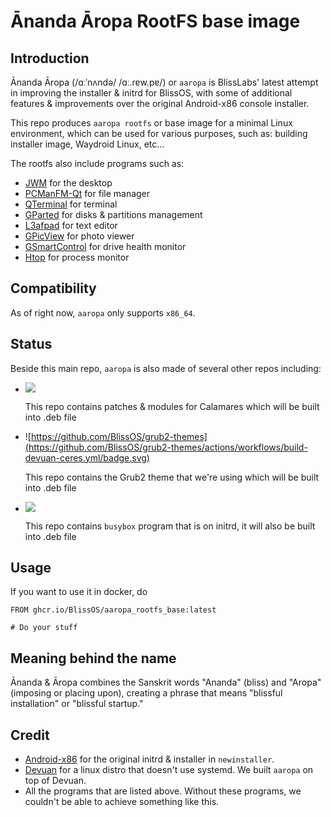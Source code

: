 # Ānanda Āropa RootFS base image 

## Introduction

Ānanda Āropa (/ɑːˈnʌndə/ /ɑː.ɾɐw.pɐ/) or `aaropa` is BlissLabs' latest attempt in improving the installer & initrd for BlissOS, with some of additional features & improvements over the original Android-x86 console installer.

This repo produces `aaropa rootfs` or base image for a minimal Linux environment, which can be used for various purposes, such as: building installer image, Waydroid Linux, etc...

The rootfs also include programs such as:

- [JWM](https://github.com/joewing/jwm) for the desktop
- [PCManFM-Qt](https://github.com/lxqt/pcmanfm-qt) for file manager
- [QTerminal](https://github.com/lxqt/qterminal) for terminal
- [GParted](https://gparted.org/) for disks & partitions management
- [L3afpad](https://github.com/stevenhoneyman/l3afpad) for text editor
- [GPicView](https://lxde.sourceforge.net/gpicview/) for photo viewer
- [GSmartControl](https://gsmartcontrol.shaduri.dev/) for drive health monitor
- [Htop](https://github.com/htop-dev/htop) for process monitor

## Compatibility

As of right now, `aaropa` only supports `x86_64`.

## Status

Beside this main repo, `aaropa` is also made of several other repos including:

- [![](https://github.com/BlissOS/aaropa_calamares/actions/workflows/build-devuan-ceres.yml/badge.svg)](https://github.com/BlissOS/aaropa_calamares) <p>
This repo contains patches & modules for Calamares which will be built into .deb file

- ![https://github.com/BlissOS/grub2-themes](https://github.com/BlissOS/grub2-themes/actions/workflows/build-devuan-ceres.yml/badge.svg) <p>
This repo contains the Grub2 theme that we're using which will be built into .deb file

- [![](https://github.com/BlissOS/aaropa_busybox/actions/workflows/build-linux.yml/badge.svg)](https://github.com/BlissOS/aaropa_busybox) <p>
This repo contains `busybox` program that is on initrd, it will also be built into .deb file

## Usage

If you want to use it in docker, do
```dockefile
FROM ghcr.io/BlissOS/aaropa_rootfs_base:latest

# Do your stuff
```

## Meaning behind the name

Ānanda & Āropa combines the Sanskrit words "Ananda" (bliss) and "Aropa" (imposing or placing upon), creating a phrase that means "blissful installation" or "blissful startup."

## Credit

- [Android-x86](https://android-x86.org/) for the original initrd & installer in `newinstaller`.
- [Devuan](https://www.devuan.org/) for a linux distro that doesn't use systemd. We built `aaropa` on top of Devuan.
- All the programs that are listed above. Without these programs, we couldn't be able to achieve something like this.
